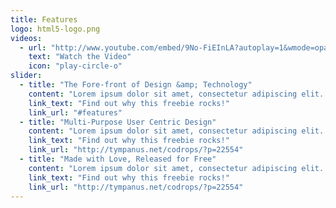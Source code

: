 ```yaml
---
title: Features
logo: html5-logo.png
videos:
  - url: "http://www.youtube.com/embed/9No-FiEInLA?autoplay=1&wmode=opaque&fs=1"
    text: "Watch the Video"
    icon: "play-circle-o"
slider:
  - title: "The Fore-front of Design &amp; Technology"
    content: "Lorem ipsum dolor sit amet, consectetur adipiscing elit. Sed a lorem quis neque interdum consequat ut sed sem. Duis quis tempor nunc. Interdum et malesuada fames ac ante ipsum primis in faucibus."
    link_text: "Find out why this freebie rocks!"
    link_url: "#features"
  - title: "Multi-Purpose User Centric Design"
    content: "Lorem ipsum dolor sit amet, consectetur adipiscing elit. Sed a lorem quis neque interdum consequat ut sed sem. Duis quis tempor nunc. Interdum et malesuada fames ac ante ipsum primis in faucibus."
    link_text: "Find out why this freebie rocks!"
    link_url: "http://tympanus.net/codrops/?p=22554"  
  - title: "Made with Love, Released for Free"
    content: "Lorem ipsum dolor sit amet, consectetur adipiscing elit. Sed a lorem quis neque interdum consequat ut sed sem. Duis quis tempor nunc. Interdum et malesuada fames ac ante ipsum primis in faucibus."
    link_text: "Find out why this freebie rocks!"
    link_url: "http://tympanus.net/codrops/?p=22554"    
---
```

